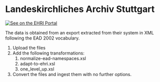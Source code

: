 # Landeskirchliches Archiv Stuttgart

[![See on the EHRI Portal](https://img.shields.io/badge/See_on-the_EHRI_Portal-83004c)](https://portal.ehri-project.eu/institutions/de-002694)

The data is obtained from an export extracted from their system in XML following the EAD 2002 vocabulary.

1. Upload the files
2. Add the following transformations:
    1. normalize-ead-namespaces.xsl
    2. adapt-to-ehri.xsl
    3. one_level_up.xsl
3. Convert the files and ingest them with no further options.